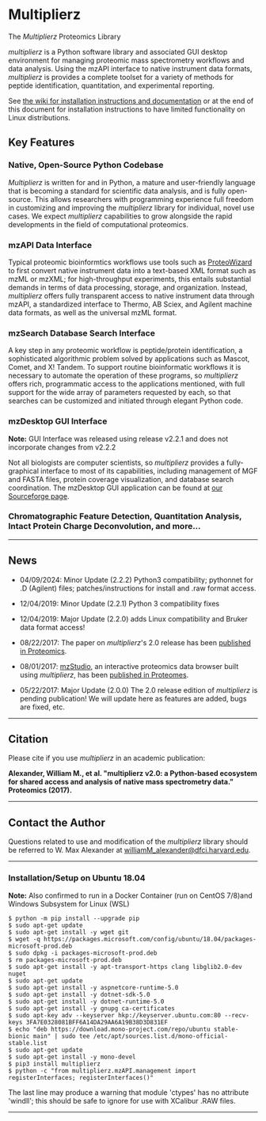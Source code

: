 # Multiplierz
The *Multiplierz* Proteomics Library

*multiplierz* is a Python software library and associated GUI desktop environment for managing proteomic mass spectrometry workflows and data analysis. Using the mzAPI interface to native instrument data formats, *multiplierz* is provides a complete toolset for a variety of methods for peptide identification, quantitation, and experimental reporting.

See [the wiki for installation instructions and documentation](https://github.com/MaxAlex/multiplierz/wiki/Installation) or at the end of this document for installation instructions to have limited functionality on Linux distributions.

## Key Features

### Native, Open-Source Python Codebase

*Multiplierz* is written for and in Python, a mature and user-friendly language that is becoming a standard for scientific data analysis, and is fully open-source. This allows researchers with programming experience full freedom in customizing and improving the *multiplierz* library for individual, novel use cases. We expect *multiplierz* capabilities to grow alongside the rapid developments in the field of computational proteomics.

### mzAPI Data Interface

Typical proteomic bioinformtics workflows use tools such as [ProteoWizard](http://proteowizard.sourceforge.net/) to first convert native instrument data into a text-based XML format such as mzML or mzXML; for high-throughput experiments, this entails substantial demands in terms of data processing, storage, and organization. Instead, *multiplierz* offers fully transparent access to native instrument data through mzAPI, a standardized interface to Thermo, AB Sciex, and Agilent machine data formats, as well as the universal mzML format.

### mzSearch Database Search Interface

A key step in any proteomic workflow is peptide/protein identification, a sophisticated algorithmic problem solved by applications such as Mascot, Comet, and X! Tandem. To support routine bioinformatic workflows it is necessary to automate the operation of these programs, so *multiplierz* offers rich, programmatic access to the applications mentioned, with full support for the wide array of parameters requested by each, so that searches can be customized and initiated through elegant Python code.

### mzDesktop GUI Interface

**Note:** GUI Interface was released using release v2.2.1 and does not incorporate changes from v2.2.2

Not all biologists are computer scientists, so *multiplierz* provides a fully-graphical interface to most of its capabilities, including management of MGF and FASTA files, protein coverage visualization, and database search coordination.
The mzDesktop GUI application can be found at [our Sourceforge page](https://sourceforge.net/projects/multiplierz/).

### Chromatographic Feature Detection, Quantitation Analysis, Intact Protein Charge Deconvolution, and more...

***

## News

* 04/09/2024: Minor Update (2.2.2) Python3 compatibility; pythonnet for .D (Agilent) files; patches/instructions for install and .raw format access.

* 12/04/2019: Minor Update (2.2.1) Python 3 compatibility fixes

* 12/04/2019: Major Update (2.2.0) adds Linux compatibility and Bruker data format access!

* 08/22/2017: The paper on *multiplierz*'s 2.0 release has been [published in Proteomics](http://onlinelibrary.wiley.com/doi/10.1002/pmic.201700091/full).

* 08/01/2017: [mzStudio](https://github.com/BlaisProteomics/mzStudio), an interactive proteomics data browser built using *multiplierz*, has been [published in Proteomes](http://www.mdpi.com/2227-7382/5/3/20/html).

* 05/22/2017: Major Update (2.0.0) The 2.0 release edition of *multiplierz* is pending publication! We will update here as features are added, bugs are fixed, etc.

***

## Citation

Please cite if you use *multiplierz* in an academic publication:

**Alexander, William M., et al. "multiplierz v2.0: a Python-based ecosystem for shared access and analysis of native mass spectrometry data." Proteomics (2017).**

***

## Contact the Author

Questions related to use and modification of the *multiplierz* library should be referred to W. Max Alexander at williamM_alexander@dfci.harvard.edu.

***

### Installation/Setup on Ubuntu 18.04
**Note:** Also confirmed to run in a Docker Container (run on CentOS 7/8)and Windows Subsystem for Linux (WSL)

    $ python -m pip install --upgrade pip
    $ sudo apt-get update
    $ sudo apt-get install -y wget git
    $ wget -q https://packages.microsoft.com/config/ubuntu/18.04/packages-microsoft-prod.deb
    $ sudo dpkg -i packages-microsoft-prod.deb
    $ rm packages-microsoft-prod.deb
    $ sudo apt-get install -y apt-transport-https clang libglib2.0-dev nuget
    $ sudo apt-get update
    $ sudo apt-get install -y aspnetcore-runtime-5.0
    $ sudo apt-get install -y dotnet-sdk-5.0
    $ sudo apt-get install -y dotnet-runtime-5.0
    $ sudo apt-get install -y gnupg ca-certificates
    $ sudo apt-key adv --keyserver hkp://keyserver.ubuntu.com:80 --recv-keys 3FA7E0328081BFF6A14DA29AA6A19B38D3D831EF
    $ echo "deb https://download.mono-project.com/repo/ubuntu stable-bionic main" | sudo tee /etc/apt/sources.list.d/mono-official-stable.list
    $ sudo apt-get update
    $ sudo apt-get install -y mono-devel
    $ pip3 install multiplierz
    $ python -c "from multiplierz.mzAPI.management import registerInterfaces; registerInterfaces()"

The last line may produce a warning that module 'ctypes' has no attribute 'windll'; this should be safe to ignore for use with XCalibur .RAW files. 

***
